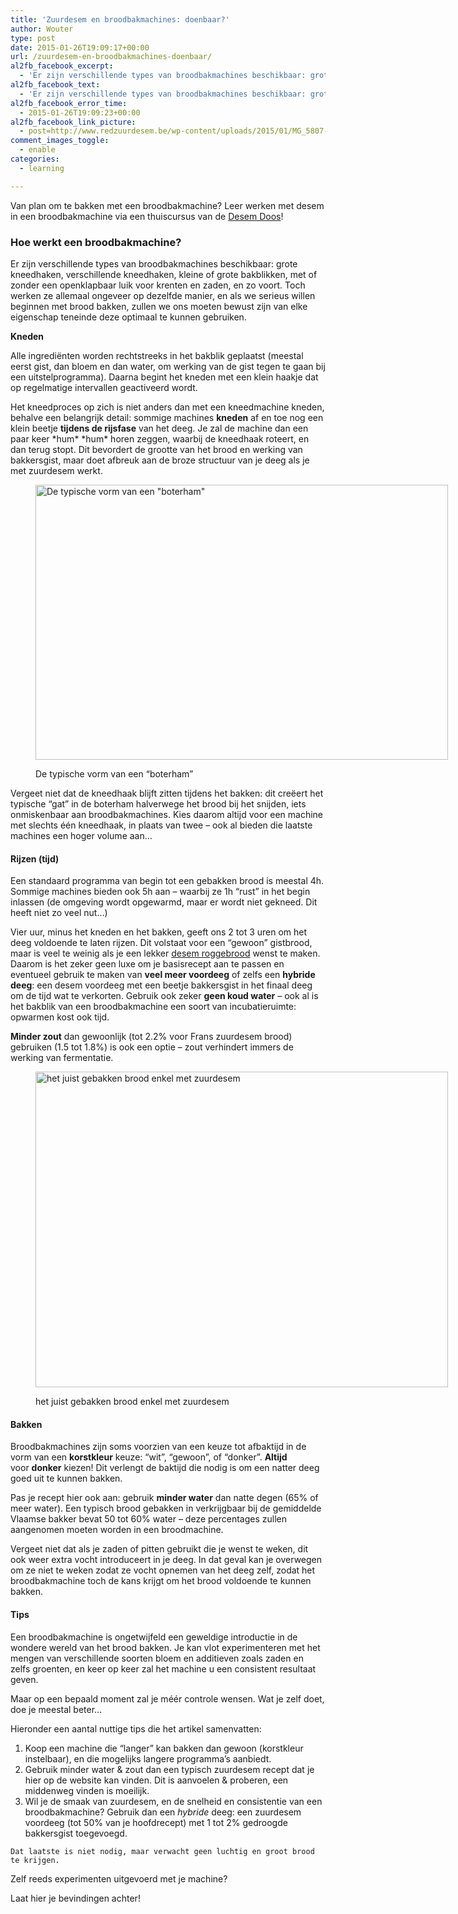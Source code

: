 ```yaml
---
title: 'Zuurdesem en broodbakmachines: doenbaar?'
author: Wouter
type: post
date: 2015-01-26T19:09:17+00:00
url: /zuurdesem-en-broodbakmachines-doenbaar/
al2fb_facebook_excerpt:
  - 'Er zijn verschillende types van broodbakmachines beschikbaar: grote kneedhaken, verschillende kneedhaken, kleine of grote bakblikken, met of zonder een openklapbaar luik voor krenten en zaden, en zo voort. Toch werken ze allemaal ongeveer op dezelfde manier, en als we serieus willen beginnen met brood bakken, zullen we ons moeten bewust zijn van elke eigenschap teneinde deze optimaal te kunnen gebruiken.'
al2fb_facebook_text:
  - 'Er zijn verschillende types van broodbakmachines beschikbaar: grote kneedhaken, verschillende kneedhaken, kleine of grote bakblikken, met of zonder een openklapbaar luik voor krenten en zaden, en zo voort. Toch werken ze allemaal ongeveer op dezelfde manier, en als we serieus willen beginnen met brood bakken, zullen we ons moeten bewust zijn van elke eigenschap teneinde deze optimaal te kunnen gebruiken.'
al2fb_facebook_error_time:
  - 2015-01-26T19:09:23+00:00
al2fb_facebook_link_picture:
  - post=http://www.redzuurdesem.be/wp-content/uploads/2015/01/MG_5807-1024x683.jpg
comment_images_toggle:
  - enable
categories:
  - learning

---
```

Van plan om te bakken met een broodbakmachine? Leer werken met desem in een broodbakmachine via een thuiscursus van de <a title="De Desem doos: een thuiscursus voor de brood bakker" href="http://desemdoos.be/" target="_blank">Desem Doos</a>!

### Hoe werkt een broodbakmachine?

Er zijn verschillende types van broodbakmachines beschikbaar: grote kneedhaken, verschillende kneedhaken, kleine of grote bakblikken, met of zonder een openklapbaar luik voor krenten en zaden, en zo voort. Toch werken ze allemaal ongeveer op dezelfde manier, en als we serieus willen beginnen met brood bakken, zullen we ons moeten bewust zijn van elke eigenschap teneinde deze optimaal te kunnen gebruiken.

**Kneden**

Alle ingrediënten worden rechtstreeks in het bakblik geplaatst (meestal eerst gist, dan bloem en dan water, om werking van de gist tegen te gaan bij een uitstelprogramma). Daarna begint het kneden met een klein haakje dat op regelmatige intervallen geactiveerd wordt.
  
Het kneedproces op zich is niet anders dan met een kneedmachine kneden, behalve een belangrijk detail: sommige machines **kneden** af en toe nog een klein beetje **tijdens de rijsfase** van het deeg. Je zal de machine dan een paar keer \*hum\* \*hum\* horen zeggen, waarbij de kneedhaak roteert, en dan terug stopt. Dit bevordert de grootte van het brood en werking van bakkersgist, maar doet afbreuk aan de broze structuur van je deeg als je met zuurdesem werkt.<figure id="attachment_792" style="width: 660px" class="wp-caption aligncenter">

[<img class="size-large wp-image-792" src="http://www.redzuurdesem.be/wp-content/uploads/2015/01/MG_5807-1024x683.jpg" alt="De typische vorm van een &quot;boterham&quot;" width="660" height="440" srcset="http://www.redzuurdesem.be/wp-content/uploads/2015/01/MG_5807.jpg 1024w, http://www.redzuurdesem.be/wp-content/uploads/2015/01/MG_5807-300x200.jpg 300w" sizes="(max-width: 660px) 100vw, 660px" />][1]<figcaption class="wp-caption-text">De typische vorm van een &#8220;boterham&#8221;</figcaption></figure> 

Vergeet niet dat de kneedhaak blijft zitten tijdens het bakken: dit creëert het typische &#8220;gat&#8221; in de boterham halverwege het brood bij het snijden, iets onmiskenbaar aan broodbakmachines. Kies daarom altijd voor een machine met slechts één kneedhaak, in plaats van twee &#8211; ook al bieden die laatste machines een hoger volume aan&#8230;

#### Rijzen (tijd)

Een standaard programma van begin tot een gebakken brood is meestal 4h. Sommige machines bieden ook 5h aan &#8211; waarbij ze 1h &#8220;rust&#8221; in het begin inlassen (de omgeving wordt opgewarmd, maar er wordt niet gekneed. Dit heeft niet zo veel nut&#8230;)
  
Vier uur, minus het kneden en het bakken, geeft ons 2 tot 3 uren om het deeg voldoende te laten rijzen. Dit volstaat voor een &#8220;gewoon&#8221; gistbrood, maar is veel te weinig als je een lekker <a title="Zonnebloempit rogge desem" href="http://www.redzuurdesem.be/sunflower-seed-rye-sourdough/" target="_blank">desem roggebrood</a> wenst te maken. Daarom is het zeker geen luxe om je basisrecept aan te passen en eventueel gebruik te maken van **veel meer voordeeg** of zelfs een **hybride deeg**: een desem voordeeg met een beetje bakkersgist in het finaal deeg om de tijd wat te verkorten. Gebruik ook zeker **geen koud water** &#8211; ook al is het bakblik van een broodbakmachine een soort van incubatieruimte: opwarmen kost ook tijd.
  
**Minder zout** dan gewoonlijk (tot 2.2% voor Frans zuurdesem brood) gebruiken (1.5 tot 1.8%) is ook een optie &#8211; zout verhindert immers de werking van fermentatie.<figure id="attachment_787" style="width: 660px" class="wp-caption aligncenter">

[<img class="size-large wp-image-787" src="http://www.redzuurdesem.be/wp-content/uploads/2015/01/MG_0710-1024x784.jpg" alt="het juist gebakken brood enkel met zuurdesem" width="660" height="505" srcset="http://www.redzuurdesem.be/wp-content/uploads/2015/01/MG_0710.jpg 1024w, http://www.redzuurdesem.be/wp-content/uploads/2015/01/MG_0710-300x230.jpg 300w" sizes="(max-width: 660px) 100vw, 660px" />][2]<figcaption class="wp-caption-text">het juist gebakken brood enkel met zuurdesem</figcaption></figure> 

#### Bakken

Broodbakmachines zijn soms voorzien van een keuze tot afbaktijd in de vorm van een **korstkleur** keuze: &#8220;wit&#8221;, &#8220;gewoon&#8221;, of &#8220;donker&#8221;. **Altijd** voor **donker** kiezen! Dit verlengt de baktijd die nodig is om een natter deeg goed uit te kunnen bakken.
  
Pas je recept hier ook aan: gebruik **minder water** dan natte degen (65% of meer water). Een typisch brood gebakken in verkrijgbaar bij de gemiddelde Vlaamse bakker bevat 50 tot 60% water &#8211; deze percentages zullen aangenomen moeten worden in een broodmachine.
  
Vergeet niet dat als je zaden of pitten gebruikt die je wenst te weken, dit ook weer extra vocht introduceert in je deeg. In dat geval kan je overwegen om ze niet te weken zodat ze vocht opnemen van het deeg zelf, zodat het broodbakmachine toch de kans krijgt om het brood voldoende te kunnen bakken.

#### Tips

Een broodbakmachine is ongetwijfeld een geweldige introductie in de wondere wereld van het brood bakken. Je kan vlot experimenteren met het mengen van verschillende soorten bloem en additieven zoals zaden en zelfs groenten, en keer op keer zal het machine u een consistent resultaat geven.
  
Maar op een bepaald moment zal je méér controle wensen. Wat je zelf doet, doe je meestal beter&#8230;
  
Hieronder een aantal nuttige tips die het artikel samenvatten:

  1. Koop een machine die &#8220;langer&#8221; kan bakken dan gewoon (korstkleur instelbaar), en die mogelijks langere programma&#8217;s aanbiedt.
  2. Gebruik minder water & zout dan een typisch zuurdesem recept dat je hier op de website kan vinden. Dit is aanvoelen & proberen, een middenweg vinden is moeilijk.
  3. Wil je de smaak van zuurdesem, en de snelheid en consistentie van een broodbakmachine? Gebruik dan een _hybride_ deeg: een zuurdesem voordeeg (tot 50% van je hoofdrecept) met 1 tot 2% gedroogde bakkersgist toegevoegd.
  
    Dat laatste is niet nodig, maar verwacht geen luchtig en groot brood te krijgen.

Zelf reeds experimenten uitgevoerd met je machine?
  
Laat hier je bevindingen achter!

 [1]: http://www.redzuurdesem.be/wp-content/uploads/2015/01/MG_5807.jpg
 [2]: http://www.redzuurdesem.be/wp-content/uploads/2015/01/MG_0710.jpg